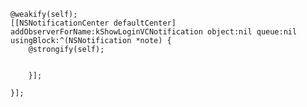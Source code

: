 	@weakify(self);
    [[NSNotificationCenter defaultCenter] addObserverForName:kShowLoginVCNotification object:nil queue:nil usingBlock:^(NSNotification *note) {
        @strongify(self);
        

        }];
        
    }];